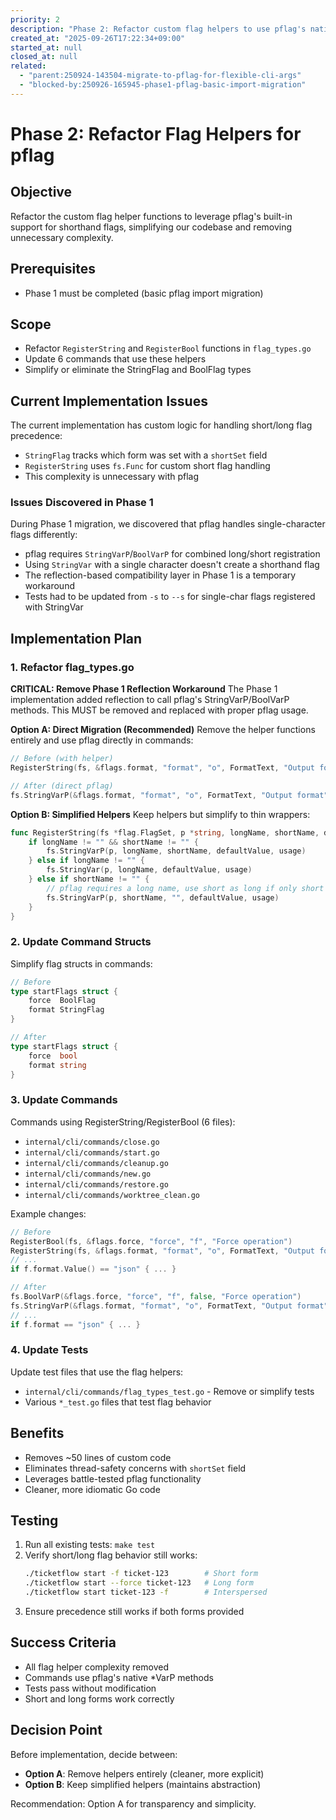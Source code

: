 ```yaml
---
priority: 2
description: "Phase 2: Refactor custom flag helpers to use pflag's native shorthand support"
created_at: "2025-09-26T17:22:34+09:00"
started_at: null
closed_at: null
related:
  - "parent:250924-143504-migrate-to-pflag-for-flexible-cli-args"
  - "blocked-by:250926-165945-phase1-pflag-basic-import-migration"
---
```


# Phase 2: Refactor Flag Helpers for pflag

## Objective
Refactor the custom flag helper functions to leverage pflag's built-in support for shorthand flags, simplifying our codebase and removing unnecessary complexity.

## Prerequisites
- Phase 1 must be completed (basic pflag import migration)

## Scope
- Refactor `RegisterString` and `RegisterBool` functions in `flag_types.go`
- Update 6 commands that use these helpers
- Simplify or eliminate the StringFlag and BoolFlag types

## Current Implementation Issues
The current implementation has custom logic for handling short/long flag precedence:
- `StringFlag` tracks which form was set with a `shortSet` field
- `RegisterString` uses `fs.Func` for custom short flag handling
- This complexity is unnecessary with pflag

### Issues Discovered in Phase 1
During Phase 1 migration, we discovered that pflag handles single-character flags differently:
- pflag requires `StringVarP`/`BoolVarP` for combined long/short registration
- Using `StringVar` with a single character doesn't create a shorthand flag
- The reflection-based compatibility layer in Phase 1 is a temporary workaround
- Tests had to be updated from `-s` to `--s` for single-char flags registered with StringVar

## Implementation Plan

### 1. Refactor flag_types.go

**CRITICAL: Remove Phase 1 Reflection Workaround**
The Phase 1 implementation added reflection to call pflag's StringVarP/BoolVarP methods.
This MUST be removed and replaced with proper pflag usage.

**Option A: Direct Migration (Recommended)**
Remove the helper functions entirely and use pflag directly in commands:
```go
// Before (with helper)
RegisterString(fs, &flags.format, "format", "o", FormatText, "Output format")

// After (direct pflag)
fs.StringVarP(&flags.format, "format", "o", FormatText, "Output format")
```

**Option B: Simplified Helpers**
Keep helpers but simplify to thin wrappers:
```go
func RegisterString(fs *flag.FlagSet, p *string, longName, shortName, defaultValue, usage string) {
    if longName != "" && shortName != "" {
        fs.StringVarP(p, longName, shortName, defaultValue, usage)
    } else if longName != "" {
        fs.StringVar(p, longName, defaultValue, usage)
    } else if shortName != "" {
        // pflag requires a long name, use short as long if only short provided
        fs.StringVarP(p, shortName, "", defaultValue, usage)
    }
}
```

### 2. Update Command Structs

Simplify flag structs in commands:
```go
// Before
type startFlags struct {
    force  BoolFlag
    format StringFlag
}

// After
type startFlags struct {
    force  bool
    format string
}
```

### 3. Update Commands

Commands using RegisterString/RegisterBool (6 files):
- `internal/cli/commands/close.go`
- `internal/cli/commands/start.go`
- `internal/cli/commands/cleanup.go`
- `internal/cli/commands/new.go`
- `internal/cli/commands/restore.go`
- `internal/cli/commands/worktree_clean.go`

Example changes:
```go
// Before
RegisterBool(fs, &flags.force, "force", "f", "Force operation")
RegisterString(fs, &flags.format, "format", "o", FormatText, "Output format")
// ...
if f.format.Value() == "json" { ... }

// After
fs.BoolVarP(&flags.force, "force", "f", false, "Force operation")
fs.StringVarP(&flags.format, "format", "o", FormatText, "Output format")
// ...
if f.format == "json" { ... }
```

### 4. Update Tests

Update test files that use the flag helpers:
- `internal/cli/commands/flag_types_test.go` - Remove or simplify tests
- Various `*_test.go` files that test flag behavior

## Benefits
- Removes ~50 lines of custom code
- Eliminates thread-safety concerns with `shortSet` field
- Leverages battle-tested pflag functionality
- Cleaner, more idiomatic Go code

## Testing
1. Run all existing tests: `make test`
2. Verify short/long flag behavior still works:
   ```bash
   ./ticketflow start -f ticket-123        # Short form
   ./ticketflow start --force ticket-123   # Long form
   ./ticketflow start ticket-123 -f        # Interspersed
   ```
3. Ensure precedence still works if both forms provided

## Success Criteria
- All flag helper complexity removed
- Commands use pflag's native *VarP methods
- Tests pass without modification
- Short and long forms work correctly

## Decision Point
Before implementation, decide between:
- **Option A**: Remove helpers entirely (cleaner, more explicit)
- **Option B**: Keep simplified helpers (maintains abstraction)

Recommendation: Option A for transparency and simplicity.